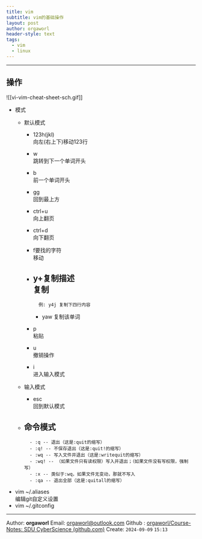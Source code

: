 ```yaml
---
title: vim
subtitle: vim的基础操作
layout: post
author: orgaworl
header-style: text
tags:
  - vim
  - linux
---
```


---
## 操作

![[vi-vim-cheat-sheet-sch.gif]]



- 模式  
    - 默认模式  
        - 123h(jkl)  
            向左(右上下)移动123行
        - w  
            跳转到下一个单词开头  
        
        - b  
            前一个单词开头
        
        - gg  
            回到最上方
        
        - ctrl+u  
            向上翻页
        
        - ctrl+d  
            向下翻页
        
        - f要找的字符  
            移动
        
        - y+复制描述  
            复制
            -   
                例: y4j 复制下四行内容
            -   
                yaw 复制该单词
        - p  
            粘贴  

        - u  
            撤销操作
        
        - i  
            进入输入模式
    
    
    - 输入模式  
        - esc  
            回到默认模式
    
    - 命令模式  
        -   
            - :q -- 退出（这是:quit的缩写）  
            - :q! -- 不保存退出（这是:quit!的缩写）  
            - :wq -- 写入文件并退出（这是:writequit的缩写）  
            - :wq! -- （如果文件只有读权限）写入并退出；（如果文件没有写权限，强制写）  
            - :x -- 类似于:wq，如果文件无变动，那就不写入  
            - :qa -- 退出全部（这是:quitall的缩写）  
        
- vim ~/.aliases  
    编辑git自定义设置
- vim ~/.gitconfig








---
Author: **orgaworl**
Email: orgaworl@outlook.com
Github : [orgaworl/Course-Notes: SDU CyberScience (github.com)](https://github.com/orgaworl/Course-Notes)
Create: `2024-09-09` `15:13`
